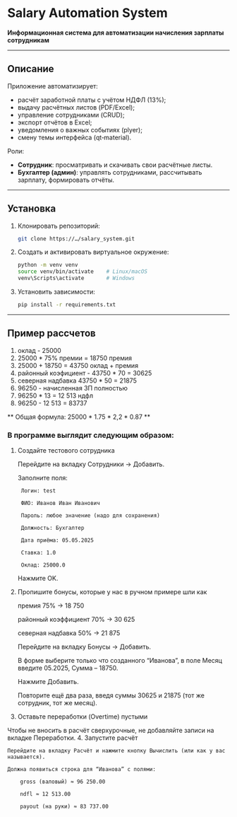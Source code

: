 <!-- README.md -->

# Salary Automation System

**Информационная система для автоматизации начисления зарплаты сотрудникам**

---

## Описание

Приложение автоматизирует:
- расчёт заработной платы с учётом НДФЛ (13%);
- выдачу расчётных листов (PDF/Excel);
- управление сотрудниками (CRUD);
- экспорт отчётов в Excel;
- уведомления о важных событиях (plyer);
- смену темы интерфейса (qt‑material).

Роли:
- **Сотрудник**: просматривать и скачивать свои расчётные листы.
- **Бухгалтер (админ)**: управлять сотрудниками, рассчитывать зарплату, формировать отчёты.

---

## Установка

1. Клонировать репозиторий:
    ```bash
    git clone https://…/salary_system.git
    ```
2. Создать и активировать виртуальное окружение:
    ```bash
    python -m venv venv
    source venv/bin/activate    # Linux/macOS
    venv\Scripts\activate       # Windows
    ```
3. Установить зависимости:
    ```bash
    pip install -r requirements.txt
    ```

---

## Пример рассчетов

1. оклад - 25000
2. 25000 * 75% премии = 18750 премия
3. 25000 + 18750 = 43750 оклад + премия
4. районный коэфициент - 43750 * 70 = 30625 
5. северная надбавка 43750 * 50 = 21875
6. 96250 - начисленная ЗП полностью
7. 96250 * 13 = 12 513 ндфл
8. 96250 - 12 513 = 83737

** Общая формула: 25000 * 1.75 * 2,2 * 0.87 **


### В программе выглядит следующим образом:
1. Создайте тестового сотрудника

    Перейдите на вкладку Сотрудники → Добавить.

    Заполните поля:

        Логин: test

        ФИО: Иванов Иван Иванович

        Пароль: любое значение (надо для сохранения)

        Должность: Бухгалтер

        Дата приёма: 05.05.2025

        Ставка: 1.0

        Оклад: 25000.0

    Нажмите OK.

2. Пропишите бонусы, которые у нас в ручном примере шли как

    премия 75% → 18 750

    районный коэффициент 70% → 30 625

    северная надбавка 50% → 21 875

    Перейдите на вкладку Бонусы → Добавить.

    В форме выберите только что созданного “Иванова”, в поле Месяц введите 05.2025, Сумма – 18750.

    Нажмите Добавить.

    Повторите ещё два раза, введя суммы 30625 и 21875 (тот же сотрудник, тот же месяц).

3. Оставьте переработки (Overtime) пустыми

Чтобы не вносить в расчёт сверхурочные, не добавляйте записи на вкладке Переработки.
4. Запустите расчёт

    Перейдите на вкладку Расчёт и нажмите кнопку Вычислить (или как у вас называется).

    Должна появиться строка для “Иванова” с полями:

        gross (валовый) ≈ 96 250.00

        ndfl ≈ 12 513.00

        payout (на руки) ≈ 83 737.00
